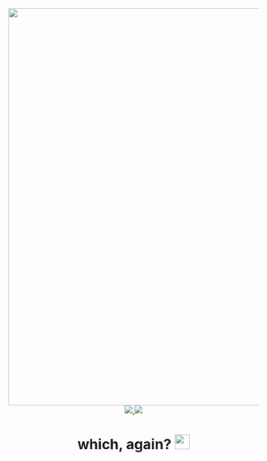 <div id="header" align="center">
  <img src="https://media.giphy.com/media/evzMWlfEdU6Q/giphy.gif" width="800">
  <div id="badges">
    <a href="https://t.me/trazetJet">
      <img src="https://img.shields.io/badge/Telegram-red?style=for-the-badge&logo=telegram&logoColor=beige">
    </a>
    <a href="https://tenchat.ru/trazetJet">
      <img src="https://img.shields.io/badge/Tenchat-red?style=for-the-badge&logo=tenchat&logoColor=beige">
    </a>
  </div>

  <img src="https://Artem-netizen.com/ghpvc/?Artem-netizen&style=flat-square&color=orange" alt=""/>

  <h1>
    which, again?
    <img src="https://media.giphy.com/media/hvRJCLFzcasrR4ia7z/giphy.gif" width="30px"/>
  </h1>
</div>
